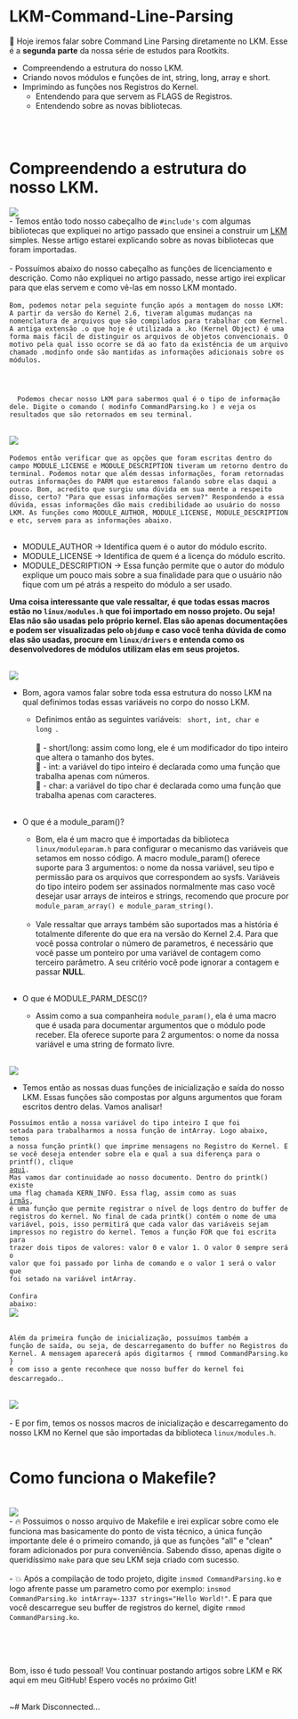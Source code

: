 # LKM-Command-Line-Parsing

  👾 Hoje iremos falar sobre Command Line Parsing diretamente no LKM. Esse é a <b>segunda parte</b> da nossa série de estudos para Rootkits.


  - Compreendendo a estrutura do nosso LKM.
  - Criando novos módulos e funções de int, string, long, array e short.
  - Imprimindo as funções nos Registros do Kernel.
    - Entendendo para que servem as FLAGS de Registros.
    - Entendendo sobre as novas bibliotecas.
<br>
<br>

# Compreendendo a estrutura do nosso LKM.

<img src="https://imgur.com/oAcCbs8.png">
<br>
  - Temos então todo nosso cabeçalho de <code>#include's</code> com algumas bibliotecas que expliquei no artigo passado que ensinei a construir um <a href="https://github.com/MarktwainSTDLL/Linux-Kernel-Module-basic-explanation/">LKM</a> simples. Nesse artigo estarei explicando sobre as novas bibliotecas que foram importadas.
  <br>
  <br>
  - Possuímos abaixo do nosso cabeçalho as funções de licenciamento e descrição. Como não expliquei no artigo passado, nesse artigo irei explicar para que elas servem e como vê-las em nosso LKM montado.
  <br><br>
  <code>Bom, podemos notar pela seguinte função após a montagem do nosso LKM: A partir da versão do Kernel 2.6, tiveram algumas mudanças na nomenclatura de arquivos que são compilados para trabalhar com Kernel. A antiga extensão .o que hoje é utilizada a .ko (Kernel Object) é uma forma mais fácil de distinguir os arquivos de objetos convencionais. O motivo pela qual isso ocorre se dá ao fato da existência de um arquivo chamado .modinfo onde são mantidas as informações adicionais sobre os módulos.
  <br>
  <br>
  Podemos checar nosso LKM para sabermos qual é o tipo de informação dele. Digite o comando ( modinfo CommandParsing.ko ) e veja os resultados que são retornados em seu terminal.
 </code>
 <br>
 <br>
 <img src="https://imgur.com/Ej6qWOt.png">
 <br><br>
 <code>Podemos então verificar que as opções que foram escritas dentro do campo MODULE_LICENSE e MODULE_DESCRIPTION tiveram um retorno dentro do terminal. Podemos notar que além dessas informações, foram retornadas outras informações do PARM que estaremos falando sobre elas daqui a pouco. Bom, acredito que surgiu uma dúvida em sua mente a respeito disso, certo? "Para que essas informações servem?" Respondendo a essa dúvida, essas informações dão mais credibilidade ao usuário do nosso LKM. As funções como MODULE_AUTHOR, MODULE_LICENSE, MODULE_DESCRIPTION e etc, servem para as informações abaixo.</code>
<br><br>

  - MODULE_AUTHOR -> Identifica quem é o autor do módulo escrito.
  - MODULE_LICENSE -> Identifica de quem é a licença do módulo escrito.
  - MODULE_DESCRIPTION -> Essa função permite que o autor do módulo explique um pouco mais sobre a sua finalidade para que o usuário não fique com um pé atrás a respeito do módulo a ser usado.

  <b>Uma coisa interessante que vale ressaltar, é que todas essas macros estão no <code>linux/modules.h</code> que foi importado em nosso projeto. Ou seja! Elas não são usadas pelo próprio kernel. Elas são apenas documentações e podem ser visualizadas pelo <code>objdump</code> e caso você tenha dúvida de como elas são usadas, procure em <code>linux/drivers</code> e entenda como os desenvolvedores de módulos utilizam elas em seus projetos.</b>
<br><br>

<img src="https://imgur.com/bYERex4.png">
<br>

 - Bom, agora vamos falar sobre toda essa estrutura do nosso LKM na qual definimos todas essas variáveis no corpo do nosso LKM.
    - Definimos então as seguintes variáveis: <code> short, int, char e long </code>.
    <br><br>
    🌟 - short/long: assim como long, ele é um modificador do tipo inteiro que altera o tamanho dos bytes.<br>
    🌟 - int: a variável do tipo inteiro é declarada como uma função que trabalha apenas com números.<br>
    🌟 - char: a variável do tipo char é declarada como uma função que trabalha apenas com caracteres.<br>
    <br>
    
  - O que é a module_param()?
    - Bom, ela é um macro que é importadas da biblioteca <code>linux/moduleparam.h</code> para configurar o mecanismo das variáveis que setamos em nosso código. A macro module_param() oferece suporte para 3 argumentos: o nome da nossa variável, seu tipo e permissão para os arquivos que correspondem ao sysfs. Variáveis do tipo inteiro podem ser assinados normalmente mas caso você desejar usar arrays de inteiros e strings, recomendo que procure por <code>module_param_array() e module_param_string()</code>.
    <br><br>
    - Vale ressaltar que arrays também são suportados mas a história é totalmente diferente do que era na versão do Kernel 2.4. Para que você possa controlar o número de parametros, é necessário que você passe um ponteiro por uma variável de contagem como terceiro parâmetro. A seu critério você pode ignorar a contagem e passar <b>NULL</b>.
    <br><br>
    
 - O que é MODULE_PARM_DESC()?
    - Assim como a sua companheira <code>module_param()</code>, ela é uma macro que é usada para documentar argumentos que o módulo pode receber. Ela oferece suporte para 2 argumentos: o nome da nossa variável e uma string de formato livre.
    <br><br>

<img src="https://imgur.com/lYvbnWa.png">
<br>

  - Temos então as nossas duas funções de inicialização e saída do nosso LKM. Essas funções são compostas por alguns argumentos que foram escritos dentro delas. Vamos analisar!
   
   <code>Possuímos então a nossa variável do tipo inteiro I que foi setada para trabalharmos a nossa função de intArray. Logo abaixo, temos a nossa função printk() que imprime mensagens no Registro do Kernel. E se você deseja entender sobre ela e qual a sua diferença para o printf(), clique <a href="https://github.com/MarktwainSTDLL/Linux-Kernel-Module-basic-explanation/">aqui</a>. Mas vamos dar continuidade ao nosso documento. Dentro do printk() existe uma flag chamada KERN_INFO. Essa flag, assim como as suas <a href="https://www.kernel.org/doc/html/latest/core-api/printk-basics.html">irmãs</a>, é uma função que permite registrar o nível de logs dentro do buffer de registros do kernel. No final de cada printk() contém o nome de uma variável, pois, isso permitirá que cada valor das variáveis sejam impressos no registro do kernel. Temos a função FOR que foi escrita para trazer dois tipos de valores: valor 0 e valor 1. O valor 0 sempre será o valor que foi passado por linha de comando e o valor 1 será o valor que foi setado na variável intArray.</code>
<br><br>
<code>Confira abaixo:</code><br>
<img src="https://imgur.com/HEoxhpq.png">
<br><br>

  <code>Além da primeira função de inicialização, possuímos também a função de saída, ou seja, de descarregamento do buffer no Registros do Kernel. A mensagem aparecerá após digitarmos { rmmod CommandParsing.ko } e com isso a gente reconhece que nosso buffer do kernel foi descarregado.</code>.
<br><br>

<img src="https://imgur.com/p2RykqD.png">
<br><br>
  - E por fim, temos os nossos macros de inicialização e descarregamento do nosso LKM no Kernel que são importadas da biblioteca <code>linux/modules.h</code>.
<br><br>

<h1> Como funciona o Makefile? </h1>

<br>
<img src="https://imgur.com/mvSTHSO.png"><br>
  - 🔥 Possuimos o nosso arquivo de Makefile e irei explicar sobre como ele funciona mas basicamente do ponto de vista técnico, a única função importante dele é o primeiro comando, já que as funções "all" e "clean" foram adicionados por pura conveniência. Sabendo disso, apenas digite o queridíssimo <code>make</code> para que seu LKM seja criado com sucesso.
<br><br>
  - 💥 Após a compilação de todo projeto, digite <code>insmod CommandParsing.ko</code> e logo afrente passe um parametro como por exemplo: <code>insmod CommandParsing.ko intArray=-1337 strings="Hello World!"</code>. E para que você descarregue seu buffer de registros do kernel, digite <code>rmmod CommandParsing.ko</code>.

<br><br><br>

Bom, isso é tudo pessoal! Vou continuar postando artigos sobre LKM e RK aqui em meu GitHub! Espero vocês no próximo Git!
<br><br>

~# Mark Disconnected... 
